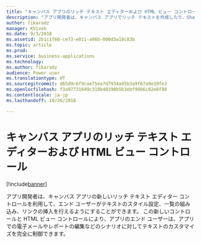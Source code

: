 ```yaml
---
title: "キャンバス アプリのリッチ テキスト エディターおよび HTML ビュー コントロール"
description: "アプリ開発者は、キャンバス アプリでリッチ テキストを作成したり、SharePoint Online のリッチ テキスト フィールドを編集したりできるようになりました"
author: fikaradz
manager: KVivek
ms.date: 9/3/2018
ms.assetid: 2b1c1f60-ce73-e811-a96b-000d3a18c83b
ms.topic: article
ms.prod: 
ms.service: business-applications
ms.technology: 
ms.author: fikaradz
audience: Power user
ms.translationtype: HT
ms.sourcegitcommit: d65d9c6f9cae75ea7d7934a95b3a9f67a9e10fe3
ms.openlocfilehash: f3a97731649c318b48190b5b3ebf99b6c02e6f88
ms.contentlocale: ja-jp
ms.lasthandoff: 10/26/2018

---
```

# <a name="rich-text-editor-and-html-view-controls-for-canvas-apps"></a>キャンバス アプリのリッチ テキスト エディターおよび HTML ビュー コントロール


[!include[banner](../../includes/banner.md)]

アプリ開発者は、キャンバス アプリの新しいリッチ テキスト エディター コントロールを利用して、エンド ユーザーがテキストのスタイル設定、一覧の組み込み、リンクの挿入を行えるようにすることができます。  この新しいコントロールと HTML ビュー コントロールにより、アプリのエンド ユーザーは、アプリでの電子メールやレポートの編集などのシナリオに対してテキストのカスタマイズを完全に制御できます。 

